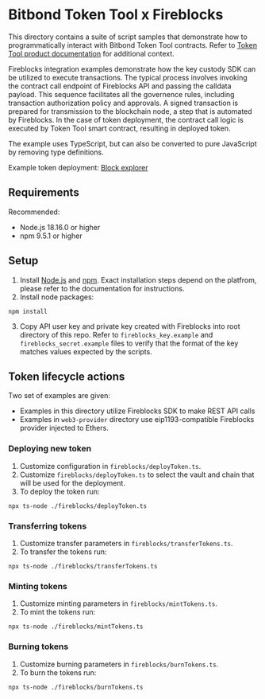 # Bitbond Token Tool x Fireblocks
This directory contains a suite of script samples that demonstrate how to
programmatically interact with Bitbond Token Tool contracts. Refer to [Token Tool product documentation](https://docs.bitbond.com/asset-tokenization-suite/token-tool/intro-token-tool) for additional context.

Fireblocks integration examples demonstrate how the key custody SDK can be utilized to execute transactions. The typical process involves invoking the contract call endpoint of Fireblocks API and passing the calldata payload. This sequence facilitates all the governence rules, including transaction authorization policy and approvals. A signed transaction is prepared for transmission to the blockchain node, a step that is automated by Fireblocks. In the case of token deployment, the contract call logic is executed by Token Tool smart contract, resulting in deployed token.

The example uses TypeScript, but can also be converted to pure
JavaScript by removing type definitions.

Example token deployment: [Block explorer](https://mumbai.polygonscan.com/tx/0xd366367005e841cc97e0ffd02002114dfae41222559116b54f56298d45bf057d)

## Requirements
Recommended:
- Node.js 18.16.0 or higher
- npm 9.5.1 or higher

## Setup
1. Install [Node.js](https://nodejs.org/en) and [npm](https://npmjs.com).
Exact installation steps depend on the platfrom, please refer to the documentation for instructions.
1. Install node packages:
```
npm install
```
3. Copy API user key and private key created with Fireblocks into root directory of this repo.
Refer to `fireblocks_key.example` and `fireblocks_secret.example` files to verify that
the format of the key matches values expected by the scripts.

## Token lifecycle actions
Two set of examples are given:
* Examples in this directory utilize Fireblocks SDK to make REST API calls
* Examples in `web3-provider` directory use eip1193-compatible Fireblocks provider injected to Ethers.

### Deploying new token

1. Customize configuration in `fireblocks/deployToken.ts`.
1. Customize `fireblocks/deployToken.ts` to select the vault and chain that will be used for the deployment.
1. To deploy the token run:
```
npx ts-node ./fireblocks/deployToken.ts
```

### Transferring tokens

1. Customize transfer parameters in `fireblocks/transferTokens.ts`.
1. To transfer the tokens run:
```
npx ts-node ./fireblocks/transferTokens.ts
```

### Minting tokens

1. Customize minting parameters in `fireblocks/mintTokens.ts`.
1. To mint the tokens run:
```
npx ts-node ./fireblocks/mintTokens.ts
```

### Burning tokens

1. Customize burning parameters in `fireblocks/burnTokens.ts`.
1. To burn the tokens run:
```
npx ts-node ./fireblocks/burnTokens.ts
```

